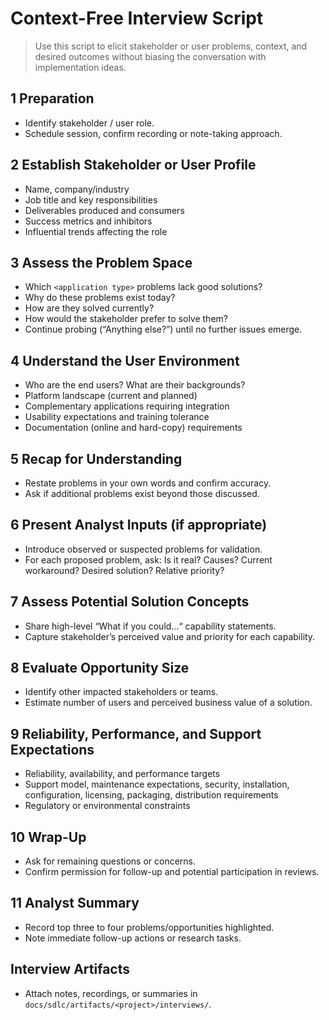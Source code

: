 # Context-Free Interview Script

> Use this script to elicit stakeholder or user problems, context, and desired outcomes without biasing the conversation with implementation ideas.

## 1 Preparation
- Identify stakeholder / user role.
- Schedule session, confirm recording or note-taking approach.

## 2 Establish Stakeholder or User Profile
- Name, company/industry
- Job title and key responsibilities
- Deliverables produced and consumers
- Success metrics and inhibitors
- Influential trends affecting the role

## 3 Assess the Problem Space
- Which `<application type>` problems lack good solutions?
- Why do these problems exist today?
- How are they solved currently?
- How would the stakeholder prefer to solve them?
- Continue probing (“Anything else?”) until no further issues emerge.

## 4 Understand the User Environment
- Who are the end users? What are their backgrounds?
- Platform landscape (current and planned)
- Complementary applications requiring integration
- Usability expectations and training tolerance
- Documentation (online and hard-copy) requirements

## 5 Recap for Understanding
- Restate problems in your own words and confirm accuracy.
- Ask if additional problems exist beyond those discussed.

## 6 Present Analyst Inputs (if appropriate)
- Introduce observed or suspected problems for validation.
- For each proposed problem, ask: Is it real? Causes? Current workaround? Desired solution? Relative priority?

## 7 Assess Potential Solution Concepts
- Share high-level “What if you could…“ capability statements.
- Capture stakeholder’s perceived value and priority for each capability.

## 8 Evaluate Opportunity Size
- Identify other impacted stakeholders or teams.
- Estimate number of users and perceived business value of a solution.

## 9 Reliability, Performance, and Support Expectations
- Reliability, availability, and performance targets
- Support model, maintenance expectations, security, installation, configuration, licensing, packaging, distribution requirements
- Regulatory or environmental constraints

## 10 Wrap-Up
- Ask for remaining questions or concerns.
- Confirm permission for follow-up and potential participation in reviews.

## 11 Analyst Summary
- Record top three to four problems/opportunities highlighted.
- Note immediate follow-up actions or research tasks.

## Interview Artifacts
- Attach notes, recordings, or summaries in `docs/sdlc/artifacts/<project>/interviews/`.
